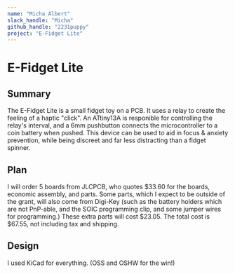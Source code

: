 ```yaml
---
name: "Micha Albert"
slack_handle: "Micha"
github_handle: "2231puppy"
project: "E-Fidget Lite"
---
```


# E-Fidget Lite

## Summary

The E-Fidget Lite is a small fidget toy on a PCB. It uses a relay to create the
feeling of a haptic "click". An ATtiny13A is responible for controlling the relay's
interval, and a 6mm pushbutton connects the microcontroller to a coin battery when
pushed. This device can be used to aid in focus & anxiety prevention, while being discreet
and far less distracting than a fidget spinner.

## Plan

I will order 5 boards from JLCPCB, who quotes $33.60 for the boards, economic
assembly, and parts. Some parts, which I expect to be outside of the grant,
will also come from Digi-Key (such as the battery holders which are not
PnP-able, and the SOIC programming clip, and some jumper wires for
programming.) These extra parts will cost $23.05. The total cost is $67.55,
not including tax and shipping.

## Design

I used KiCad for everything. (OSS and OSHW for the win!)
